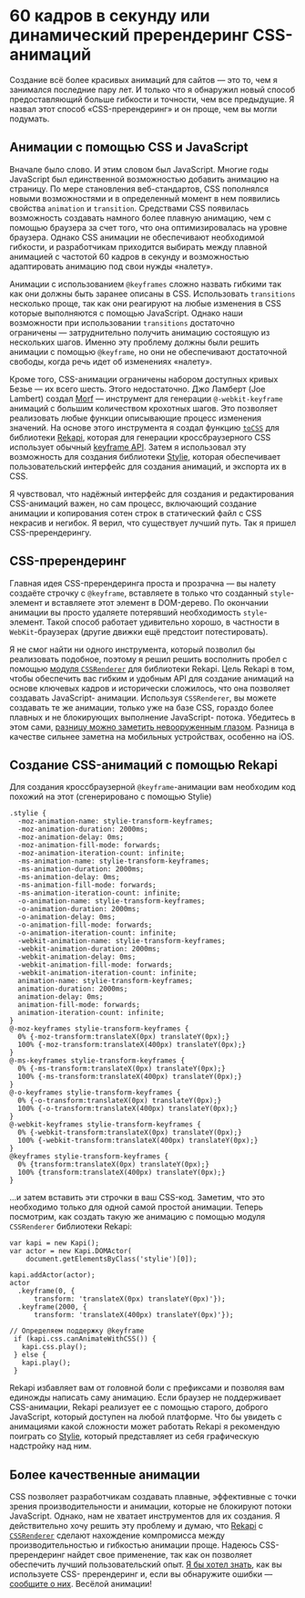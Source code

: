 # 60 кадров в секунду или динамический пререндеринг CSS-анимаций

Создание всё более красивых анимаций для сайтов — это то, чем я занимался
последние пару лет. И только что я обнаружил новый способ предоставляющий больше гибкости и точности, чем все предыдущие. Я назвал этот способ «CSS-пререндеринг» и он проще, чем вы могли подумать.


## Анимации c помощью CSS и JavaScript

Вначале было слово. И этим словом был JavaScript. Многие годы JavaScript был
единственной возможностью добавить анимацию на страницу. По мере становления
веб-стандартов, CSS пополнялся новыми возможностями и в определенный момент в
нем появились свойства `animation` и `transition`. Средствами CSS появилась 
возможность создавать намного более плавную анимацию, чем с помощью браузера 
за счет того, что она оптимизировалась на уровне браузера. Однако CSS анимации 
не обеспечивают необходимой гибкости, и разработчикам приходится выбирать между
плавной анимацией с частотой 60 кадров в секунду и возможностью адаптировать
анимацию под свои нужды «налету». 

Анимации с использованием `@keyframes` сложно назвать гибкими так как они 
должны быть заранее описаны в CSS. Использовать `transitions` несколько проще, 
так как они реагируют на любые изменения в CSS которые выполняются с помощью
JavaScript. Однако наши возможности при использовании `transitions` достаточно
ограничены — затруднительно получить анимацию состоящую из нескольких шагов.
Именно эту проблему должны были решить анимации с помощью `@keyframe`, но они
не обеспечивают достаточной свободы, когда речь идет об изменениях «налету».


Кроме того, CSS-анимации ограничены набором доступных кривых Безье — их всего 
шесть. Этого недостаточно. Джо Ламберт (Joe Lambert) создал [Morf][1] — 
инструмент для генерации `@-webkit-keyframe` анимаций с большим количеством 
крохотных шагов. Это позволяет реализовать любые функции описывающие процесс
изменения значений. На основе этого инструмента я создал функцию [`toCSS`][3] 
для библиотеки [Rekapi][2], которая для генерации кроссбраузерного CSS 
использует обычный [keyframe API][4]. Затем я использовал эту возможность для
создания библиотеки [Stylie][5], которая обеспечивает пользовательский интерфейс для создания анимаций, и экспорта их в CSS.

Я чувствовал, что надёжный интерфейс для создания и редактирования 
CSS-анимаций важен, но сам процесс, включающий создание анимации и копирования 
сотен строк в статический файл с CSS некрасив и негибок. Я верил, что существует лучший путь. Так я пришел CSS-пререндерингу.

## CSS-пререндеринг

Главная идея CSS-пререндеринга проста и прозрачна — вы налету создаёте строчку с
`@keyframe`, вставляете в только что созданный `style`-элемент и вставляете этот
элемент в DOM-дерево. По окончании анимации вы просто удаляете потерявший
необходимость `style`-элемент. Такой способ работает удивительно хорошо, в
частности в `WebKit`-браузерах (другие движки ещё предстоит потестировать).

Я не смог найти ни одного инструмента, который позволил бы реализовать 
подобное, поэтому я решил решить восполнить пробел с помощью 
[модуля `CSSRenderer`][8] для библиотеки Rekapi. Цель Rekapi в том, чтобы 
обеспечить вас гибким и удобным API для создание анимаций на основе ключевых 
кадров и исторически сложилось, что она позволяет создавать JavaScript-
анимации. Используя `CSSRenderer`, вы можете создавать те же анимации, только 
уже на базе CSS, гораздо более плавных и не блокирующих выполнение JavaScript-
потока. Убедитесь в этом сами, [разницу можно заметить невооруженным глазом][7]. 
Разница в качестве сильнее заметна на мобильных устройствах, особенно на iOS.

## Создание CSS-анимаций с помощью Rekapi

Для создания кроссбраузерной `@keyframe`-анимации вам необходим код похожий на
этот (сгенерировано c помощью Stylie)

    .stylie {
      -moz-animation-name: stylie-transform-keyframes;
      -moz-animation-duration: 2000ms;
      -moz-animation-delay: 0ms;
      -moz-animation-fill-mode: forwards;
      -moz-animation-iteration-count: infinite;
      -ms-animation-name: stylie-transform-keyframes;
      -ms-animation-duration: 2000ms;
      -ms-animation-delay: 0ms;
      -ms-animation-fill-mode: forwards;
      -ms-animation-iteration-count: infinite;
      -o-animation-name: stylie-transform-keyframes;
      -o-animation-duration: 2000ms;
      -o-animation-delay: 0ms;
      -o-animation-fill-mode: forwards;
      -o-animation-iteration-count: infinite;
      -webkit-animation-name: stylie-transform-keyframes;
      -webkit-animation-duration: 2000ms;
      -webkit-animation-delay: 0ms;
      -webkit-animation-fill-mode: forwards;
      -webkit-animation-iteration-count: infinite;
      animation-name: stylie-transform-keyframes;
      animation-duration: 2000ms;
      animation-delay: 0ms;
      animation-fill-mode: forwards;
      animation-iteration-count: infinite;
    }
    @-moz-keyframes stylie-transform-keyframes {
      0% {-moz-transform:translateX(0px) translateY(0px);}
      100% {-moz-transform:translateX(400px) translateY(0px);}
    }
    @-ms-keyframes stylie-transform-keyframes {
      0% {-ms-transform:translateX(0px) translateY(0px);}
      100% {-ms-transform:translateX(400px) translateY(0px);}
    }
    @-o-keyframes stylie-transform-keyframes {
      0% {-o-transform:translateX(0px) translateY(0px);}
      100% {-o-transform:translateX(400px) translateY(0px);}
    }
    @-webkit-keyframes stylie-transform-keyframes {
      0% {-webkit-transform:translateX(0px) translateY(0px);}
      100% {-webkit-transform:translateX(400px) translateY(0px);}
    }
    @keyframes stylie-transform-keyframes {
      0% {transform:translateX(0px) translateY(0px);}
      100% {transform:translateX(400px) translateY(0px);}
    }

…и затем вставить эти строчки в ваш CSS-код. Заметим, что это необходимо только
для одной самой простой анимации. Теперь посмотрим, как создать такую же
анимацию с помощью модуля `CSSRenderer` библиотеки Rekapi:

    var kapi = new Kapi();
    var actor = new Kapi.DOMActor(
        document.getElementsByClass('stylie')[0]);

    kapi.addActor(actor);
    actor
      .keyframe(0, {
          transform: 'translateX(0px) translateY(0px)'});
      .keyframe(2000, {
          transform: 'translateX(400px) translateY(0px)'});

    // Определяем поддержку @keyframe
     if (kapi.css.canAnimateWithCSS()) {
       kapi.css.play();
     } else {
       kapi.play();
     }

Rekapi избавляет вам от головной боли с префиксами и позволяя вам единожды
написать саму анимацию. Если браузер не поддерживает CSS-анимации, Rekapi
реализует ее с помощью старого, доброго JavaScript, который доступен на любой
платформе. Что бы увидеть с анимациями какой сложности может работать Rekapi я 
рекомендую поиграть со [Stylie][5], который представляет из себя графическую 
надстройку над ним.

## Более качественные анимации

СSS позволяет разработчикам создавать плавные, эффективные с точки зрения 
производительности и анимации, которые не блокируют потоки JavaScript. Однако, 
нам не хватает инструментов для их создания. Я действительно хочу решить эту 
проблему и думаю, что [Rekapi][2] с [`CSSRenderer`][6] сделают нахождение 
компромисса между производительностью и гибкостью анимации проще. Надеюсь CSS-
пререндеринг найдет свое применение, так как он позволяет обеспечить лучший
пользовательский опыт. [Я бы хотел знать][8], как вы используете CSS-
пререндеринг и, если вы обнаружите ошибки — [сообщите о них][9]. Весёлой 
анимации!




[1]: http://www.joelambert.co.uk/morf/
[2]: http://rekapi.com/
[3]: http://rekapi.com/dist/doc/ext/to-css/rekapi.to-css.js.html
[4]: http://rekapi.com/dist/doc/src/rekapi.actor.js.html#keyframe
[5]: http://jeremyckahn.github.io/stylie/
[6]: http://rekapi.com/dist/doc/ext/css-animate/rekapi.css-animate.context.js.html
[7]: http://rekapi.com/ext/css-animate/sample/play-many-actors.html
[8]: https://twitter.com/jeremyckahn
[9]: https://github.com/jeremyckahn/rekapi/issues?page=1&state=open